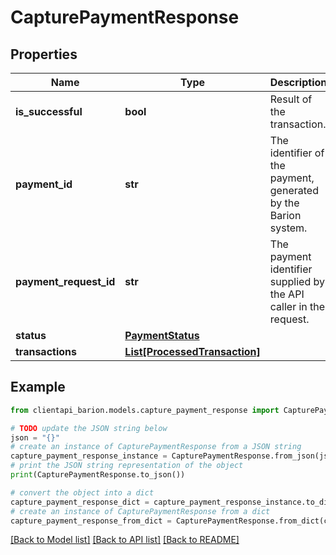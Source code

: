 # CapturePaymentResponse


## Properties

Name | Type | Description | Notes
------------ | ------------- | ------------- | -------------
**is_successful** | **bool** | Result of the transaction. | 
**payment_id** | **str** | The identifier of the payment, generated by the Barion system. | 
**payment_request_id** | **str** | The payment identifier supplied by the API caller in the request. | 
**status** | [**PaymentStatus**](PaymentStatus.md) |  | 
**transactions** | [**List[ProcessedTransaction]**](ProcessedTransaction.md) |  | 

## Example

```python
from clientapi_barion.models.capture_payment_response import CapturePaymentResponse

# TODO update the JSON string below
json = "{}"
# create an instance of CapturePaymentResponse from a JSON string
capture_payment_response_instance = CapturePaymentResponse.from_json(json)
# print the JSON string representation of the object
print(CapturePaymentResponse.to_json())

# convert the object into a dict
capture_payment_response_dict = capture_payment_response_instance.to_dict()
# create an instance of CapturePaymentResponse from a dict
capture_payment_response_from_dict = CapturePaymentResponse.from_dict(capture_payment_response_dict)
```
[[Back to Model list]](../README.md#documentation-for-models) [[Back to API list]](../README.md#documentation-for-api-endpoints) [[Back to README]](../README.md)


